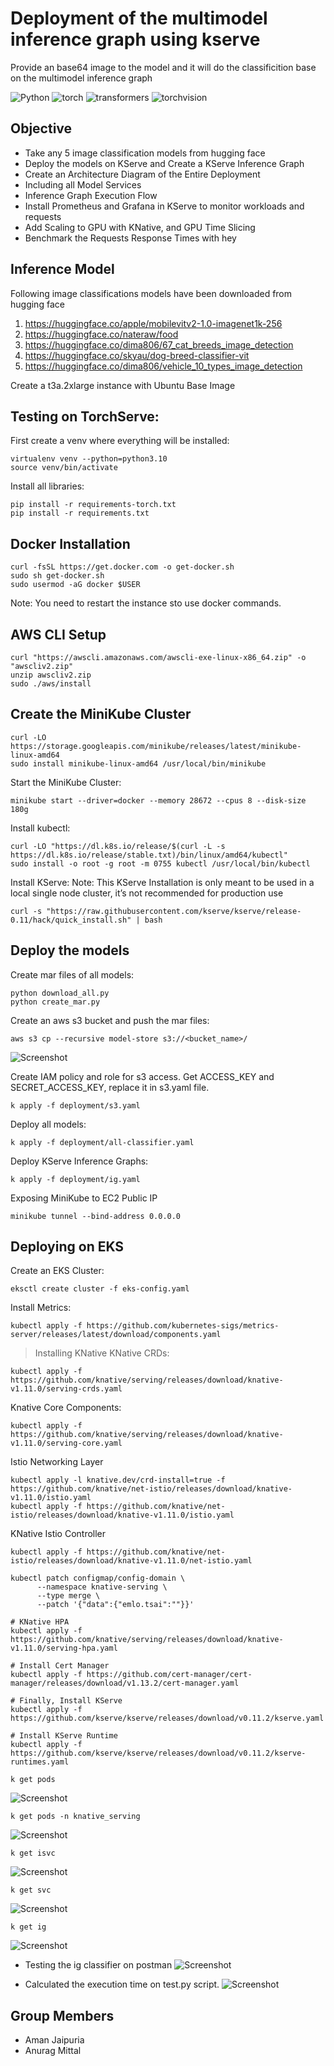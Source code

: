 # Deployment of the multimodel inference graph using kserve

Provide an base64 image to the model and it will do the classificition base on the multimodel inference graph

![Python](https://img.shields.io/badge/python-3.9-blue)
![torch](https://img.shields.io/badge/torch-2.1.0-orange)
![transformers](https://img.shields.io/badge/transformers-4.35.0-orange)
![torchvision](https://img.shields.io/badge/torchvision-0.16.0-orange)

## Objective 

- Take any 5 image classification models from hugging face
- Deploy the models on KServe and Create a KServe Inference Graph
- Create an Architecture Diagram of the Entire Deployment
- Including all Model Services
- Inference Graph Execution Flow
- Install Prometheus and Grafana in KServe to monitor workloads and requests
- Add Scaling to GPU with KNative, and GPU Time Slicing
- Benchmark the Requests Response Times with hey

## Inference Model 

Following image classifications models have been downloaded from hugging face

1. https://huggingface.co/apple/mobilevitv2-1.0-imagenet1k-256
2. https://huggingface.co/nateraw/food
3. https://huggingface.co/dima806/67_cat_breeds_image_detection
4. https://huggingface.co/skyau/dog-breed-classifier-vit
5. https://huggingface.co/dima806/vehicle_10_types_image_detection

Create a t3a.2xlarge instance with Ubuntu Base Image

## Testing on TorchServe:

First create a venv where everything will be installed:
```
virtualenv venv --python=python3.10
source venv/bin/activate
```

Install all libraries:
```
pip install -r requirements-torch.txt
pip install -r requirements.txt
```
## Docker Installation
```
curl -fsSL https://get.docker.com -o get-docker.sh
sudo sh get-docker.sh
sudo usermod -aG docker $USER
```
Note: You need to restart the instance sto use docker commands.

## AWS CLI Setup
```
curl "https://awscli.amazonaws.com/awscli-exe-linux-x86_64.zip" -o "awscliv2.zip"
unzip awscliv2.zip
sudo ./aws/install
```

## Create the MiniKube Cluster
```
curl -LO https://storage.googleapis.com/minikube/releases/latest/minikube-linux-amd64
sudo install minikube-linux-amd64 /usr/local/bin/minikube
```

Start the MiniKube Cluster:
```
minikube start --driver=docker --memory 28672 --cpus 8 --disk-size 180g
```

Install kubectl:
```
curl -LO "https://dl.k8s.io/release/$(curl -L -s https://dl.k8s.io/release/stable.txt)/bin/linux/amd64/kubectl"
sudo install -o root -g root -m 0755 kubectl /usr/local/bin/kubectl
```

Install KServe:
Note: This KServe Installation is only meant to be used in a local single node cluster, it’s not recommended for production use
```
curl -s "https://raw.githubusercontent.com/kserve/kserve/release-0.11/hack/quick_install.sh" | bash
```

## Deploy the models

Create mar files of all models:
```
python download_all.py
python create_mar.py
```

Create an aws s3 bucket and push the mar files:
```
aws s3 cp --recursive model-store s3://<bucket_name>/
```
![Screenshot](images/S3.JPG)

Create IAM policy and role for s3 access. Get ACCESS_KEY and SECRET_ACCESS_KEY, replace it in s3.yaml file.
```
k apply -f deployment/s3.yaml
```

Deploy all models:
```
k apply -f deployment/all-classifier.yaml
```

Deploy KServe Inference Graphs:
```
k apply -f deployment/ig.yaml
```

Exposing MiniKube to EC2 Public IP
```
minikube tunnel --bind-address 0.0.0.0
```

## Deploying on EKS
Create an EKS Cluster:
```
eksctl create cluster -f eks-config.yaml
```

Install Metrics:
```
kubectl apply -f https://github.com/kubernetes-sigs/metrics-server/releases/latest/download/components.yaml
```

> Installing KNative
KNative CRDs:
```
kubectl apply -f https://github.com/knative/serving/releases/download/knative-v1.11.0/serving-crds.yaml
```

Knative Core Components:
```
kubectl apply -f https://github.com/knative/serving/releases/download/knative-v1.11.0/serving-core.yaml
```

Istio Networking Layer
```
kubectl apply -l knative.dev/crd-install=true -f https://github.com/knative/net-istio/releases/download/knative-v1.11.0/istio.yaml
kubectl apply -f https://github.com/knative/net-istio/releases/download/knative-v1.11.0/istio.yaml
```

KNative Istio Controller
```
kubectl apply -f https://github.com/knative/net-istio/releases/download/knative-v1.11.0/net-istio.yaml
```
```
kubectl patch configmap/config-domain \
      --namespace knative-serving \
      --type merge \
      --patch '{"data":{"emlo.tsai":""}}'
```

```
# KNative HPA
kubectl apply -f https://github.com/knative/serving/releases/download/knative-v1.11.0/serving-hpa.yaml

# Install Cert Manager
kubectl apply -f https://github.com/cert-manager/cert-manager/releases/download/v1.13.2/cert-manager.yaml

# Finally, Install KServe
kubectl apply -f https://github.com/kserve/kserve/releases/download/v0.11.2/kserve.yaml

# Install KServe Runtime
kubectl apply -f https://github.com/kserve/kserve/releases/download/v0.11.2/kserve-runtimes.yaml
```
```
k get pods
```
![Screenshot](images/kgpo.JPG)

```
k get pods -n knative_serving
```
![Screenshot](images/kg_pods_knative.JPG)
```
k get isvc
```
![Screenshot](images/kg_isvc.JPG)
```
k get svc
```
![Screenshot](images/kg_svc.JPG)

```
k get ig
```
![Screenshot](images/ig.JPG)

- Testing the ig classifier on postman 
![Screenshot](images/postman.JPG)

- Calculated the execution time on test.py script.
![Screenshot](images/Time.JPG)


## Group Members
- Aman Jaipuria
- Anurag Mittal